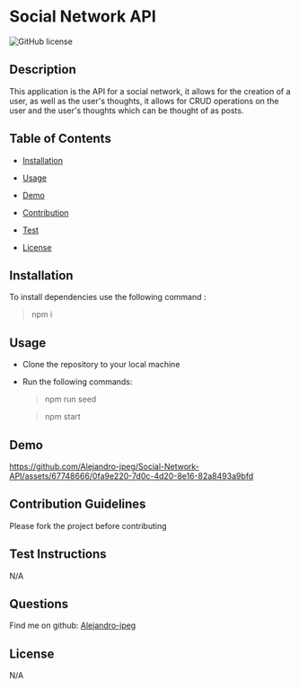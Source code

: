 # Social Network API

![GitHub license](https://img.shields.io/badge/license-MIT-pink.svg)

## Description

This application is the API for a social network, it allows for the creation of a user, as well as the user's thoughts, it allows for CRUD operations on the user and the user's thoughts which can be thought of as posts. 

## Table of Contents

- [Installation](#installation)

- [Usage](#usage)

- [Demo](#demo)

- [Contribution](#contribution-guidelines)

- [Test](#test-instructions)

- [License](#license)

## Installation

To install dependencies use the following command : 
>npm i

## Usage

* Clone the repository to your local machine
* Run the following commands:
    >npm run seed

    >npm start

## Demo



https://github.com/Alejandro-jpeg/Social-Network-API/assets/67748666/0fa9e220-7d0c-4d20-8e16-82a8493a9bfd



## Contribution Guidelines

Please fork the project before contributing

## Test Instructions

N/A

## Questions

Find me on github: [Alejandro-jpeg](https://github.com/Alejandro-jpeg)

## License

N/A
